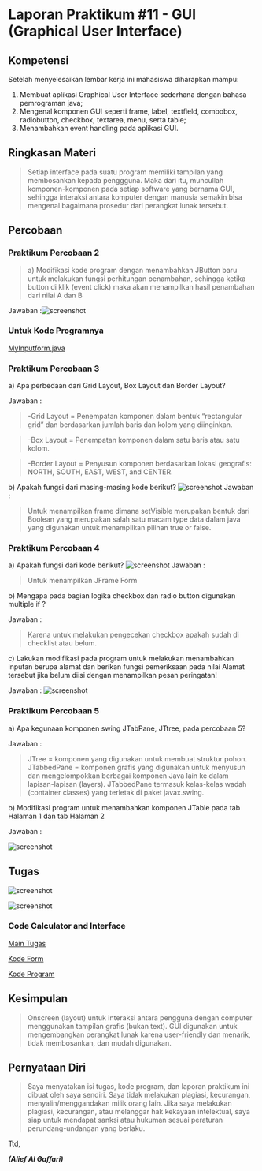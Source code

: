 # Laporan Praktikum #11 - GUI (Graphical User Interface)

## Kompetensi
Setelah menyelesaikan lembar kerja ini mahasiswa diharapkan mampu:
1. Membuat aplikasi Graphical User Interface sederhana dengan bahasa pemrograman java;
2. Mengenal komponen GUI seperti frame, label, textfield, combobox, radiobutton, checkbox,
textarea, menu, serta table;
3. Menambahkan event handling pada aplikasi GUI.

## Ringkasan Materi

>Setiap interface pada suatu program memiliki tampilan yang membosankan kepada penggguna. Maka dari itu, muncullah komponen-komponen pada setiap software yang bernama GUI, sehingga interaksi antara komputer dengan manusia semakin bisa mengenal bagaimana prosedur dari perangkat lunak tersebut.

## Percobaan

### Praktikum Percobaan 2
>a) Modifikasi kode program dengan menambahkan JButton baru untuk melakukan fungsi perhitungan penambahan, sehingga ketika button di klik (event click) maka akan menampilkan hasil penambahan dari nilai A dan B

Jawaban :![screenshot](../../docs/11_GUI/img11/Percobaan2/percobaan2.png)

### Untuk Kode Programnya
[MyInputform.java](../../src/11_GUI/Percobaan2/MyInputForm1841720149Alief.java)

### Praktikum Percobaan 3
a)	Apa perbedaan dari Grid Layout, Box Layout dan Border Layout?

Jawaban :

>-Grid Layout = Penempatan komponen dalam bentuk “rectangular grid” dan berdasarkan jumlah baris dan kolom yang diinginkan.

>-Box Layout = Penempatan komponen dalam satu baris atau satu kolom.

>-Border Layout = Penyusun komponen berdasarkan lokasi geografis: NORTH, SOUTH, EAST, WEST, and CENTER.

b)	Apakah fungsi dari masing-masing kode berikut?
    ![screenshot](../../docs/11_GUI/img11/Percobaan3/percobaan3.png)
Jawaban : 

>Untuk menampilkan frame dimana setVisible merupakan bentuk dari Boolean yang merupakan salah satu macam type data dalam java yang digunakan untuk menampilkan pilihan true or false.

### Praktikum Percobaan 4
a)	Apakah fungsi dari kode berikut?
    ![screenshot](../../docs/11_GUI/img11/Percobaan4/percobaan4no1.png)
Jawaban : 

>Untuk menampilkan JFrame Form

b)	Mengapa pada bagian logika checkbox dan radio button digunakan multiple if ?

Jawaban : 

>Karena untuk melakukan pengecekan checkbox apakah sudah di checklist atau belum.

c)	Lakukan modifikasi pada program untuk melakukan menambahkan inputan berupa alamat dan berikan fungsi pemeriksaan pada nilai Alamat tersebut jika belum diisi dengan menampilkan pesan peringatan!

Jawaban :
![screenshot](../../docs/11_GUI/img11/Percobaan4/percobaan4no2.png)

### Praktikum Percobaan 5
a)	Apa kegunaan komponen swing JTabPane, JTtree, pada percobaan 5?

Jawaban :

>JTree = komponen yang digunakan untuk membuat struktur pohon.
JTabbedPane = komponen grafis yang digunakan untuk menyusun dan mengelompokkan berbagai komponen Java lain ke dalam lapisan-lapisan (layers). JTabbedPane termasuk kelas-kelas wadah (container classes) yang terletak di paket javax.swing. 

b)	Modifikasi program untuk menambahkan komponen JTable pada tab Halaman 1 dan tab Halaman 2

Jawaban :

![screenshot](../../docs/11_GUI/img11/Percobaan5/percobaan5.png)

## Tugas
![screenshot](../../docs/11_GUI/img11/Tugas/tugas1.png)

![screenshot](../../docs/11_GUI/img11/Tugas/tugas2.png)

### Code Calculator and Interface

[Main Tugas](../../src/11_GUI/Tugas/calc.java)

[Kode Form](../../src/11_GUI/Tugas/TugasGUICalculator1841720149Alief.form)

[Kode Program](../../src/11_GUI/Tugas/TugasGUICalculator1841720149Alief.java)

## Kesimpulan
>Onscreen (layout) untuk interaksi antara pengguna dengan computer menggunakan tampilan grafis (bukan text). GUI digunakan untuk mengembangkan perangkat lunak karena user-friendly dan menarik, tidak membosankan, dan mudah digunakan.

## Pernyataan Diri

>Saya menyatakan isi tugas, kode program, dan laporan praktikum ini dibuat oleh saya sendiri. Saya tidak melakukan plagiasi, kecurangan, menyalin/menggandakan milik orang lain.
Jika saya melakukan plagiasi, kecurangan, atau melanggar hak kekayaan intelektual, saya siap untuk mendapat sanksi atau hukuman sesuai peraturan perundang-undangan yang berlaku.

Ttd,

***(Alief Al Gaffari)***
